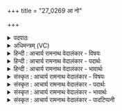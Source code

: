 +++
title = "27_0269 आ नो"

+++
<details><summary>पदपाठः</summary>

आ꣢। नः꣣। वि꣡श्वा꣢꣯सु। ह꣡व्य꣢꣯म्। इ꣡न्द्र꣢꣯म्। स꣣म꣡त्सु꣢। स꣣। म꣡त्सु꣢꣯। भू꣣षत। उ꣡प꣢꣯। ब्र꣡ह्मा꣢꣯णि। स꣡व꣢꣯नानि। वृ꣣त्रहन्। वृत्र। हन्। परमज्याः꣢। प꣣रम। ज्याः꣢। ऋ꣣चीषम। २६९।
</details>

<details><summary>अधिमन्त्रम् (VC)</summary>

- इन्द्रः
- नृमेधपुरुमेधावाङ्गिरसौ
- बृहती
- मध्यमः
- ऐन्द्रं काण्डम्
</details>

<details><summary>हिन्दी : आचार्य रामनाथ वेदालंकार - विषयः</summary>

अगले मन्त्र में यह विषय वर्णित है कि सर्वत्र युद्धों में परमेश्वर आह्वान करने योग्य है।
</details>

<details><summary>हिन्दी : आचार्य रामनाथ वेदालंकार - पदार्थः</summary>

पदार्थान्वयभाषाः -  हे मनुष्यो ! तुम (विश्वासु समत्सु) सब देवासुर-संग्रामों में (नः) हमारे और तुम्हारे, सबके (हव्यम्) पुकारने योग्य (इन्द्रम्) शत्रुविदारक परमात्मा को (आभूषत) नेता के पद पर अलंकृत करो। हे (वृत्रहन्) पाप आदि असुरों के विनाशक, हे (ऋचीषम) वेदज्ञों का सत्कार करनेवाले, स्तोताओं को मान देनेवाले, स्तुति के अनुरूप परमात्मन् ! (परमज्याः) प्रबल कामक्रोधादि रिपुओं के विध्वंसक, आप (ब्रह्माणि) हमारे स्तोत्रों को और (सवनानि) जीवनरूप यज्ञ के बचपन-यौवन-बुढ़ापा रूप प्रातःसवन, माध्यन्दिनसवन तथा सायंसवनों को (उप) प्राप्त होवो ॥७॥
</details>

<details><summary>हिन्दी : आचार्य रामनाथ वेदालंकार - भावार्थः</summary>

भावार्थभाषाः -  मनुष्य के जीवन में जो बाह्य और आन्तरिक देवासुर-संग्राम उपस्थित होते हैं, उनमें यदि वह परमेश्वर को स्मरण कर उससे बल प्राप्त करे तो सभी प्रतिद्वन्द्विओं को पराजित कर सकता है ॥७॥
</details>

<details><summary>संस्कृत : आचार्य रामनाथ वेदालंकार - विषयः</summary>

अथ सर्वत्र समरेषु परमेश्वरो हव्योऽस्तीत्याह।
</details>

<details><summary>संस्कृत : आचार्य रामनाथ वेदालंकार - पदार्थः</summary>

पदार्थान्वयभाषाः -  हे मनुष्याः ! यूयम् (विश्वासु समत्सु) सर्वेषु देवासुरसंग्रामेषु। समत् इति संग्रामनाम। निघं० २।१७। (नः) अस्माकम् युष्माकं च (हव्यम्) आह्वातुं योग्यम् (इन्द्रम्) शत्रुविदारकं परमात्मानम् (आ भूषत) नेतृपदे अलंकुरुत। भूष अलंकारे, भ्वादिः। हे (वृत्रहन्) पापादीनाम् असुराणां हन्तः ! हे (ऋचीषम२) वेदज्ञानां सत्कर्तः ! ऋक्षु ईषा गतिर्येषां ते ऋगीषाः, चकारस्य प्रकृतिभावे ऋचीषाः, तान् मानयतीति ऋचीषमः। मन पूजायाम् धातोर्ड प्रत्ययः, डित्वाट्टिलोपः। यद्वा, हे (स्तोतॄणां) मानप्रद ! ऋचन्ति स्तुवन्तीति ऋचीषाः। ऋच स्तुतौ धातोर्बाहुलकादौणादिक ईषन् प्रत्ययः। तान् मानयतीति ऋचीषमः। यद्वा, ऋचीषम स्तुत्यनुरूप परमात्मन् ! ऋचीषमः ऋचासमः। निरु० ६।२३। (परमज्याः३) परमान् प्रबलान् कामक्रोधादीन् रिपून् जिनाति विनाशयतीति तादृशः। परमोपपदात् ज्या वयोहानौ इति धातोः क्विपि रूपम्। त्वम् (ब्रह्माणि) अस्माकं स्तोत्राणि (सवनानि४) जीवनयज्ञस्य बाल्य-यौवन-वार्द्धक्य-रूपाणि प्रातर्माध्यन्दिनसायंसवनानि (उप) उपगच्छ प्राप्नुहि। उपसर्गश्रुतेर्योग्यक्रियाध्याहारः ॥७॥
</details>

<details><summary>संस्कृत : आचार्य रामनाथ वेदालंकार - भावार्थः</summary>

भावार्थभाषाः -  मनुष्यस्य जीवने ये बाह्या आन्तरिकाश्च देवासुरसंग्रामा उपतिष्ठन्ति तेषु यदि स परमेश्वरं स्मृत्वा ततो बलं याचेत तर्हि सर्वानपि प्रतिपक्षिणो जेतुमर्हति ॥७॥
</details>

<details><summary>संस्कृत : आचार्य रामनाथ वेदालंकार - पादटिप्पनी</summary>

टिप्पणी:   १. ऋ० ८।९०।१, अथ० २०।१०४।३। उभयत्र ‘हव्य इन्द्रः समत्सु भूषतु’ इति ‘वृत्रहा परमज्या ऋचीषमः’ इति च पाठः। अथर्ववेदे ऋषिः नृमेधः। साम० १४९२। २. ऋचीषमः। ऋचीत्यनेन शब्देन स्तुतिरुच्यते। ऋच स्तुतावित्येतस्य स्तुत्यर्थत्वात्। यावन्तः स्तुतौ गुणाः तैः सर्वैर्युक्त इत्यर्थः—इति वि०। ऋचा स्तुत्या सदृश—इति भ०। स्तुतिभिरभिमुखीकरणीयेन्द्र—इति सा०। ‘ऋच्यन्ते स्तूयन्ते त ऋचीषाः तान् अतिमान्यान् करोति, अत्र ऋच धातोर्बाहुलकादौणादिकः कर्मणि ईषन् प्रत्ययः’ इति ऋ० १।६१।१ भाष्ये, ऋचा तुल्य प्रशंसनीय इति च ऋ० ६।४६।४ भाष्ये द०। ३. परमा उत्कृष्टा ज्या यस्य स परमज्याः। परमो वा शत्रूणां जेता परमज्याः—इति वि०। परमम् अत्यर्थं क्षपयिता शत्रूणाम्—इति भ०। युद्धेषु शत्रुहननार्थं परमा अविनश्वरा ज्या मौर्वी यस्य तथोक्तः। यद्वा परमान् बलेन प्रकृष्टान् शत्रून् जिनाति हिनस्तीति परमज्याः—इति सा०। ४. द्रष्टव्यम्—छा० उ० ३।१६। पुरुषो वाव यज्ञः, तस्य यानि चतुर्विंशतिवर्षाणि तत् प्रातःसवनम्। ..... अथ यानि चतुश्चत्वारिंशद् वर्षाणि तन्माध्यन्दिनं सवनम्।... अथ यान्यष्टाचत्वारिंशद् वर्षाणि तत् तृतीयसवनम् इत्यादि।
</details>